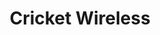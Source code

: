 ---
title: "Cricket Wireless"
url: /fresno/cricket-wireless-west-shaw-avenue/
shop: mobile phone
---